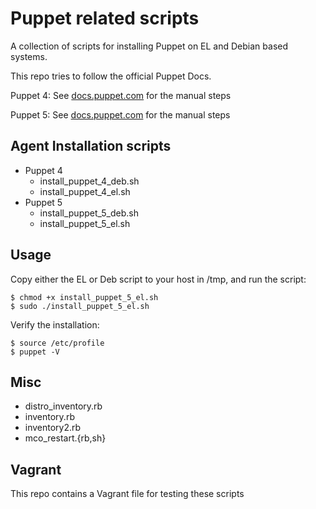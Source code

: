 Puppet related scripts
======================
A collection of scripts for installing Puppet on EL and Debian based systems.

This repo tries to follow the official Puppet Docs.

Puppet 4: See [docs.puppet.com](https://docs.puppet.com/puppet/4.10/puppet_collections.html) for the manual steps

Puppet 5: See [docs.puppet.com](https://docs.puppet.com/puppet/5.0/puppet_platform.html) for the manual steps

Agent Installation scripts
--------------------------

* Puppet 4
  * install_puppet_4_deb.sh
  * install_puppet_4_el.sh
* Puppet 5
  * install_puppet_5_deb.sh
  * install_puppet_5_el.sh

Usage
-----

Copy either the EL or Deb script to your host in /tmp, and run the script:

```
$ chmod +x install_puppet_5_el.sh
$ sudo ./install_puppet_5_el.sh
```

Verify the installation:

```
$ source /etc/profile
$ puppet -V
```

Misc
----

* distro_inventory.rb
* inventory.rb
* inventory2.rb
* mco_restart.{rb,sh}

Vagrant
-------

This repo contains a Vagrant file for testing these scripts

